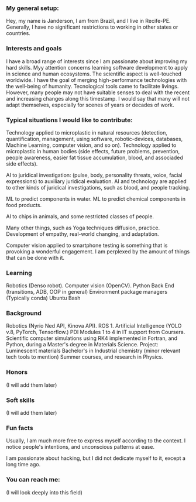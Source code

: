 ### My general setup:

Hey, my name is Janderson, I am from Brazil, and I live in Recife-PE. 
Generally, I have no significant restrictions to working in other states or countries.

### Interests and goals

I have a broad range of interests since I am passionate about improving my hard skills.
Myy attention concerns learning software development to apply in science and human ecosystems.
The scientific aspect is well-touched worldwide. I have the goal of merging high-performance technologies with the well-being of humanity.
Tecnological tools came to facilitate livings. However, many people may not have suitable senses to deal with the recent and increasing changes along this timestamp.
I would say that many will not adapt themselves, especially for scenes of years or decades of work.

### Typical situations I would like to contribute: 
Technology applied to microplastic in natural resources (detection, quantification, management, using software, robotic-devices, databases, Machine Learning, computer vision, and so on).
Technology applied to microplastic in human bodies (side effects, future problems, prevention, people awareness, easier fat tissue accumulation, blood, and associaded side effects).

AI to juridical investigation: (pulse, body, personality threats, voice, facial expressions) to auxiliary juridical evaluation.
AI and technology are applied to other kinds of juridical investigations, such as blood, and people tracking.

ML to predict components in water.
ML to predict chemical components in food products.

AI to chips in animals, and some restricted classes of people.

Many other things, such as Yoga techniques diffusion, practice.
Development of empathy, real-world changing, and adaptation.

Computer vision applied to smartphone testing is something that is provoking a wonderful engagement.
I am perplexed by the amount of things that can be done with it.



### Learning

Robotics (Denso robot).
Computer vision (OpenCV).
Python Back End (transitions, ADB, OOP in general)
Environment package managers (Typically conda)
Ubuntu Bash

### Background

Robotics (Nyrio Ned API, Kinova API).
ROS 1.
Artificial Intelligence (YOLO v.8, PyTorch, Tensorflow.)
PDI
Modules 1 to 4 in IT support from Coursera.
Scientific computer simulations using RK4 implemented in Fortran, and Python, during a Master's degree in Materials Science. Project: Luminescent materials
Bachelor's in Industrial chemistry (minor relevant tech tools to mention)
Summer courses, and research in Physics.


### Honors

(I will add them later)


### Soft skills

(I will add them later)


### Fun facts

Usually, I am much more free to express myself according to the context.
I notice people's intentions, and unconscious patterns at ease.

I am passionate about hacking, but I did not dedicate myself to it, except a long time ago.



### You can reach me:

(I will look deeply into this field)



<!---
jandersoncosta97/jandersoncosta97 is a ✨ special ✨ repository because its `README.md` (this file) appears on your GitHub profile.
You can click the Preview link to take a look at your changes.
--->
